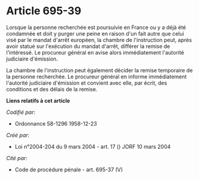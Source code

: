 # Article 695-39

Lorsque la personne recherchée est poursuivie en France ou y a déjà été condamnée et doit y purger une peine en raison d'un
fait autre que celui visé par le mandat d'arrêt européen, la chambre de l'instruction peut, après avoir statué sur
l'exécution du mandat d'arrêt, différer la remise de l'intéressé. Le procureur général en avise alors immédiatement
l'autorité judiciaire d'émission.

La chambre de l'instruction peut également décider la remise temporaire de la personne recherchée. Le procureur général en
informe immédiatement l'autorité judiciaire d'émission et convient avec elle, par écrit, des conditions et des délais de la
remise.

**Liens relatifs à cet article**

_Codifié par_:

  - Ordonnance 58-1296 1958-12-23

_Créé par_:

  - Loi n°2004-204 du 9 mars 2004 - art. 17 () JORF 10 mars 2004

_Cité par_:

  - Code de procédure pénale - art. 695-37 (V)
